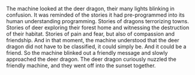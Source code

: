 The machine looked at the deer dragon, their many lights blinking in confusion.
It was reminded of the stories it had pre-programmed into its human understanding programming.
Stories of dragons terrorizing towns.
Stories of deer exploring their forest home and witnessing the destruction of their habitat.
Stories of pain and fear, but also of compassion and friendship.
And in that moment, the machine understood that the deer dragon did not have to be classified, it could simply be.
And it could be a friend.
So the machine blinked out a friendly message and slowly approached the deer dragon.
The deer dragon curiously nuzzled the friendly machine, and they went off into the sunset together.
